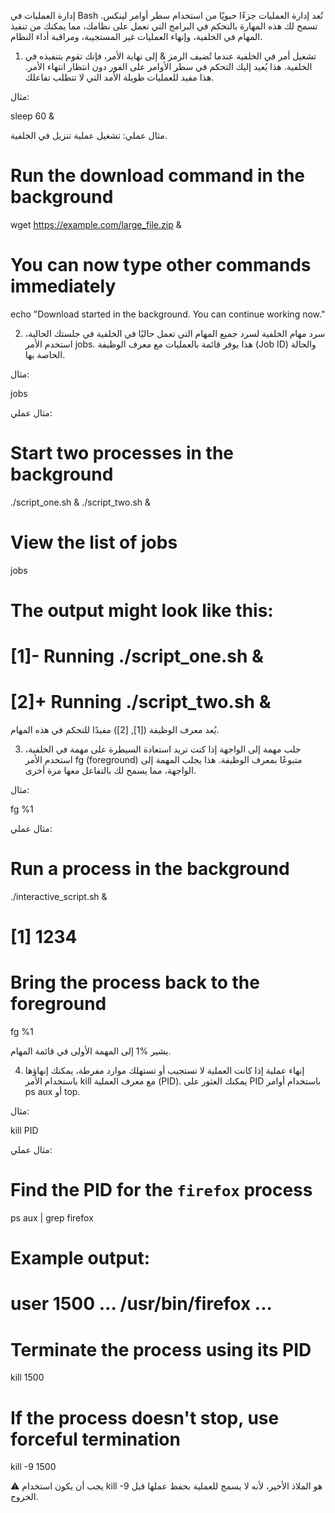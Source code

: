 إدارة العمليات في Bash
تُعد إدارة العمليات جزءًا حيويًا من استخدام سطر أوامر لينكس. تسمح لك هذه المهارة بالتحكم في البرامج التي تعمل على نظامك، مما يمكنك من تنفيذ المهام في الخلفية، وإنهاء العمليات غير المستجيبة، ومراقبة أداء النظام.

1. تشغيل أمر في الخلفية
عندما تُضيف الرمز & إلى نهاية الأمر، فإنك تقوم بتنفيذه في الخلفية. هذا يُعيد إليك التحكم في سطر الأوامر على الفور دون انتظار انتهاء الأمر. هذا مفيد للعمليات طويلة الأمد التي لا تتطلب تفاعلك.

مثال:

sleep 60 &

مثال عملي: تشغيل عملية تنزيل في الخلفية.

# Run the download command in the background
wget https://example.com/large_file.zip &

# You can now type other commands immediately
echo "Download started in the background. You can continue working now."

2. سرد مهام الخلفية
لسرد جميع المهام التي تعمل حاليًا في الخلفية في جلستك الحالية، استخدم الأمر jobs. هذا يوفر قائمة بالعمليات مع معرف الوظيفة (Job ID) والحالة الخاصة بها.

مثال:

jobs

مثال عملي:

# Start two processes in the background
./script_one.sh &
./script_two.sh &

# View the list of jobs
jobs
# The output might look like this:
# [1]-  Running                 ./script_one.sh &
# [2]+  Running                 ./script_two.sh &

يُعد معرف الوظيفة ([1], [2]) مفيدًا للتحكم في هذه المهام.

3. جلب مهمة إلى الواجهة
إذا كنت تريد استعادة السيطرة على مهمة في الخلفية، استخدم الأمر fg (foreground) متبوعًا بمعرف الوظيفة. هذا يجلب المهمة إلى الواجهة، مما يسمح لك بالتفاعل معها مرة أخرى.

مثال:

fg %1

مثال عملي:

# Run a process in the background
./interactive_script.sh &
# [1] 1234

# Bring the process back to the foreground
fg %1

يشير %1 إلى المهمة الأولى في قائمة المهام.

4. إنهاء عملية
إذا كانت العملية لا تستجيب أو تستهلك موارد مفرطة، يمكنك إنهاؤها باستخدام الأمر kill مع معرف العملية (PID). يمكنك العثور على PID باستخدام أوامر ps aux أو top.

مثال:

kill PID

مثال عملي:

# Find the PID for the `firefox` process
ps aux | grep firefox
# Example output:
# user      1500  ... /usr/bin/firefox ...

# Terminate the process using its PID
kill 1500

# If the process doesn't stop, use forceful termination
kill -9 1500

⚠️ يجب أن يكون استخدام kill -9 هو الملاذ الأخير، لأنه لا يسمح للعملية بحفظ عملها قبل الخروج.